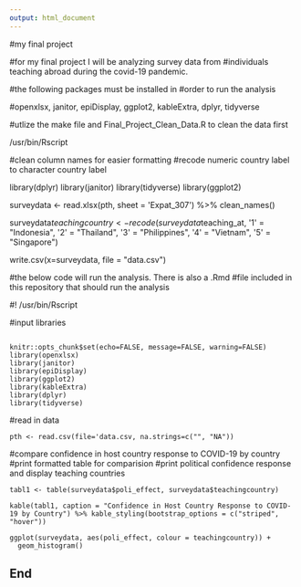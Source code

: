 ```yaml
---
output: html_document
---
```

#my final project

#for my final project I will be analyzing survey data from
#individuals teaching abroad during the covid-19 pandemic. 

#the following packages must be installed in
#order to run the analysis

#openxlsx, janitor, epiDisplay, ggplot2, kableExtra, dplyr, tidyverse

#utlize the make file and Final_Project_Clean_Data.R to clean the data first

/usr/bin/Rscript

#clean column names for easier formatting
#recode numeric country label to character country label

library(dplyr)
library(janitor)
library(tidyverse)
library(ggplot2)

surveydata <- read.xlsx(pth, sheet = 'Expat_307') %>% clean_names()

surveydata$teachingcountry <- recode(surveydata$teaching_at, '1' = "Indonesia", '2' = "Thailand", '3' = "Philippines", '4' = "Vietnam", '5' = "Singapore")

write.csv(x=surveydata, file = "data.csv")


#the below code will run the analysis. There is also a .Rmd 
#file included in this repository that should run the analysis

#! /usr/bin/Rscript 

#input libraries
```{r, setup, include=FALSE}

knitr::opts_chunk$set(echo=FALSE, message=FALSE, warning=FALSE)
library(openxlsx)
library(janitor)
library(epiDisplay)
library(ggplot2)
library(kableExtra)
library(dplyr)
library(tidyverse)
```

#read in data

```{r, read-data, echo=FALSE}
pth <- read.csv(file='data.csv, na.strings=c("", "NA"))
```

#compare confidence in host country response to COVID-19 by country
#print formatted table for comparision
#print political confidence response and display teaching countries
```{r, make-table}
tabl1 <- table(surveydata$poli_effect, surveydata$teachingcountry)

kable(tabl1, caption = "Confidence in Host Country Response to COVID-19 by Country") %>% kable_styling(bootstrap_options = c("striped", "hover"))

ggplot(surveydata, aes(poli_effect, colour = teachingcountry)) + 
  geom_histogram()
```

## End
